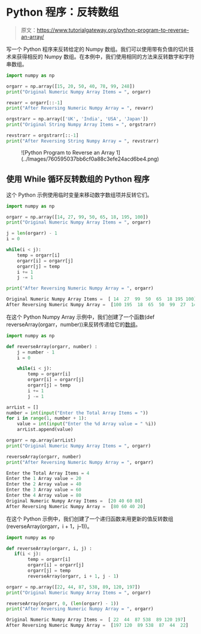 # Python 程序：反转数组

> 原文：<https://www.tutorialgateway.org/python-program-to-reverse-an-array/>

写一个 Python 程序来反转给定的 Numpy 数组。我们可以使用带有负值的切片技术来获得相反的 Numpy 数组。在本例中，我们使用相同的方法来反转数字和字符串数组。

```py
import numpy as np

orgarr = np.array([15, 20, 50, 40, 78, 99, 248])
print("Original Numeric Numpy Array Items = ", orgarr)

revarr = orgarr[::-1]
print("After Reversing Numeric Numpy Array = ", revarr)

orgstrarr = np.array(['UK', 'India', 'USA', 'Japan'])
print("Original String Numpy Array Items = ", orgstrarr)

revstrarr = orgstrarr[::-1]
print("After Reversing String Numpy Array = ", revstrarr)
```

<figure class="wp-block-image size-large">![Python Program to Reverse an Array 1](../Images/760595037bb6cf0a88c3efe24acd6be4.png)</figure>

## 使用 While 循环反转数组的 Python 程序

这个 Python 示例使用临时变量来移动数字数组项并反转它们。

```py
import numpy as np

orgarr = np.array([14, 27, 99, 50, 65, 18, 195, 100])
print("Original Numeric Numpy Array Items = ", orgarr)

j = len(orgarr) - 1
i = 0

while(i < j):
    temp = orgarr[i]
    orgarr[i] = orgarr[j]
    orgarr[j] = temp
    i += 1
    j -= 1

print("After Reversing Numeric Numpy Array = ", orgarr)
```

```py
Original Numeric Numpy Array Items =  [ 14  27  99  50  65  18 195 100]
After Reversing Numeric Numpy Array =  [100 195  18  65  50  99  27  14]
```

在这个 Python Numpy Array 示例中，我们创建了一个函数(def reverseArray(orgarr，number))来反转传递给它的[数组](https://www.tutorialgateway.org/python-numpy-array/)。

```py
import numpy as np

def reverseArray(orgarr, number) :
    j = number - 1
    i = 0

    while(i < j):
        temp = orgarr[i]
        orgarr[i] = orgarr[j]
        orgarr[j] = temp
        i += 1
        j -= 1

arrList = []
number = int(input("Enter the Total Array Items = "))
for i in range(1, number + 1):
    value = int(input("Enter the %d Array value = " %i))
    arrList.append(value)

orgarr = np.array(arrList)
print("Original Numeric Numpy Array Items = ", orgarr)

reverseArray(orgarr, number) 
print("After Reversing Numeric Numpy Array = ", orgarr)
```

```py
Enter the Total Array Items = 4
Enter the 1 Array value = 20
Enter the 2 Array value = 40
Enter the 3 Array value = 60
Enter the 4 Array value = 80
Original Numeric Numpy Array Items =  [20 40 60 80]
After Reversing Numeric Numpy Array =  [80 60 40 20]
```

在这个 Python 示例中，我们创建了一个递归函数来用更新的值反转数组(reverseArray(orgarr，i + 1，j–1))。

```py
import numpy as np

def reverseArray(orgarr, i, j) :
   if(i < j):
        temp = orgarr[i]
        orgarr[i] = orgarr[j]
        orgarr[j] = temp
        reverseArray(orgarr, i + 1, j - 1)

orgarr = np.array([22, 44, 87, 538, 89, 120, 197])
print("Original Numeric Numpy Array Items = ", orgarr)

reverseArray(orgarr, 0, (len(orgarr) - 1))
print("After Reversing Numeric Numpy Array = ", orgarr)
```

```py
Original Numeric Numpy Array Items =  [ 22  44  87 538  89 120 197]
After Reversing Numeric Numpy Array =  [197 120  89 538  87  44  22]
```
